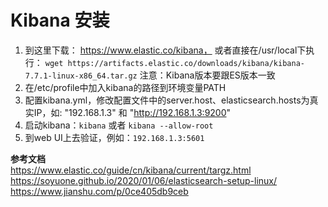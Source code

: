 # Kibana 安装

1. 到这里下载： https://www.elastic.co/kibana， 
    或者直接在/usr/local下执行： `wget https://artifacts.elastic.co/downloads/kibana/kibana-7.7.1-linux-x86_64.tar.gz`
    注意：Kibana版本要跟ES版本一致  
2. 在/etc/profile中加入kibana的路径到环境变量PATH  
3. 配置kibana.yml，修改配置文件中的server.host、elasticsearch.hosts为真实IP，如: "192.168.1.3" 和 "http://192.168.1.3:9200"  
4. 启动kibana：`kibana` 或者 `kibana --allow-root`  
5. 到web UI上去验证，例如：`192.168.1.3:5601`  


**参考文档**  
https://www.elastic.co/guide/cn/kibana/current/targz.html  
https://soyuone.github.io/2020/01/06/elasticsearch-setup-linux/  
https://www.jianshu.com/p/0ce405db9ceb  